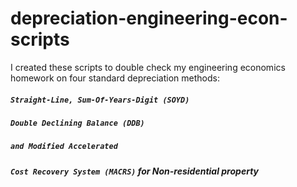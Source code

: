 # depreciation-engineering-econ-scripts
I created these scripts to double check my engineering economics homework on four standard depreciation methods:
##### `Straight-Line, Sum-Of-Years-Digit (SOYD)`

##### `Double Declining Balance (DDB)`
 
##### `and Modified Accelerated` 

##### `Cost Recovery System (MACRS)` for Non-residential property
 
